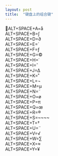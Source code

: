 ```yaml
---
layout: post
title:  "键盘上的组合键"
---
```

ALT+SPACE+A=å  
ALT+SPACE+B=∫  
ALT+SPACE+D=∂  
ALT+SPACE+E=´  
ALT+SPACE+F=ƒ  
ALT+SPACE+G=©  
ALT+SPACE+H=˙  
ALT+SPACE+I=ˆ  
ALT+SPACE+J=∆  
ALT+SPACE+K=˚  
ALT+SPACE+L=¬  
ALT+SPACE+M=µ  
ALT+SPACE+N=˜  
ALT+SPACE+O=ø  
ALT+SPACE+P=π  
ALT+SPACE+Q=œ  
ALT+SPACE+R=®    
ALT+SPACE+S=~~~~    
ALT+SPACE+T=†  
ALT+SPACE+U=¨  
ALT+SPACE+V=√  
ALT+SPACE+W=∑  
ALT+SPACE+X=≈  
ALT+SPACE+Y=¥  